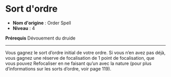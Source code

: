 # Sort d'ordre

 * **Nom d'origine** : Order Spell
 * **Niveau** : 4


<p><strong>Prérequis</strong> Dévouement du druide</p>
<hr>
<p>Vous gagnez le sort d’ordre initial de votre ordre. Si vous n’en avez pas déjà, vous gagnez une réserve de focalisation de 1 point de focalisation, que vous pouvez Refocaliser en ne faisant qu’un avec la nature (pour plus d’informations sur les sorts d’ordre, voir page 119).</p>